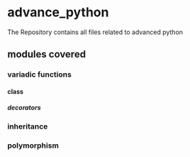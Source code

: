 # advance_python
The Repository contains all files related to advanced python
## modules covered
### variadic functions
#### class
##### decorators
### inheritance
### polymorphism
